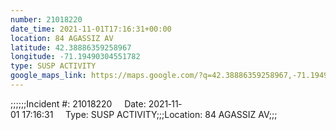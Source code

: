 ```yaml
---
number: 21018220
date_time: 2021-11-01T17:16:31+00:00
location: 84 AGASSIZ AV
latitude: 42.38886359258967
longitude: -71.19490304551782
type: SUSP ACTIVITY
google_maps_link: https://maps.google.com/?q=42.38886359258967,-71.19490304551782
---
```


;;;;;;Incident #: 21018220     Date: 2021‐11‐01 17:16:31     Type: SUSP ACTIVITY;;;Location: 84 AGASSIZ AV;;;

